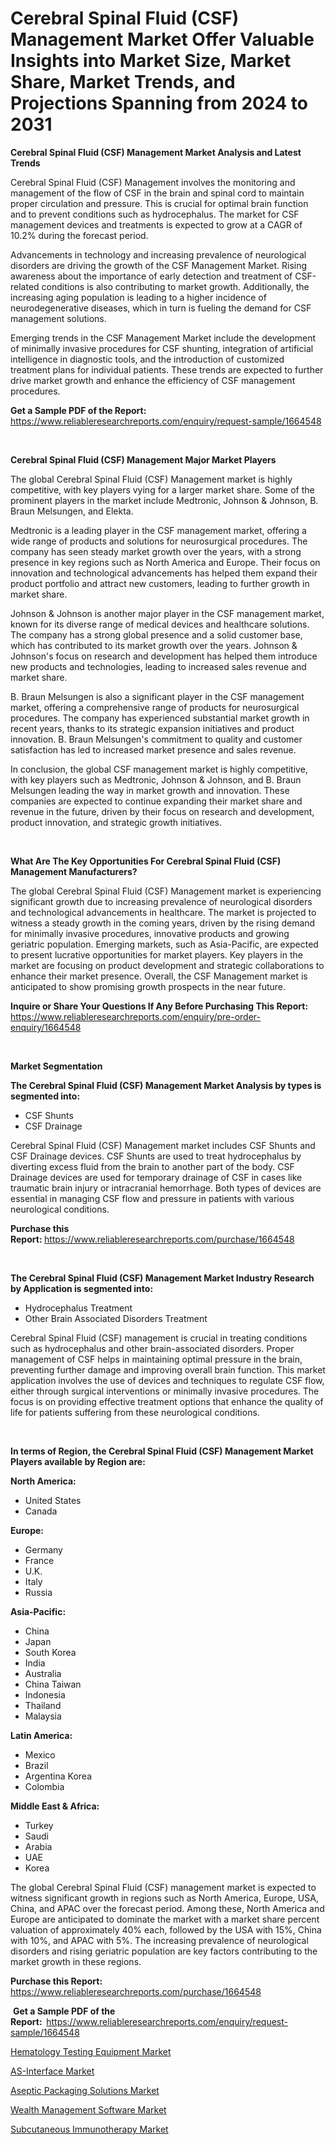 <p><h1>Cerebral Spinal Fluid (CSF) Management Market Offer Valuable Insights into Market Size, Market Share, Market Trends, and Projections Spanning from 2024 to 2031</h1></p><p><strong>Cerebral Spinal Fluid (CSF) Management Market Analysis and Latest Trends</strong></p>
<p><p>Cerebral Spinal Fluid (CSF) Management involves the monitoring and management of the flow of CSF in the brain and spinal cord to maintain proper circulation and pressure. This is crucial for optimal brain function and to prevent conditions such as hydrocephalus. The market for CSF management devices and treatments is expected to grow at a CAGR of 10.2% during the forecast period.</p><p>Advancements in technology and increasing prevalence of neurological disorders are driving the growth of the CSF Management Market. Rising awareness about the importance of early detection and treatment of CSF-related conditions is also contributing to market growth. Additionally, the increasing aging population is leading to a higher incidence of neurodegenerative diseases, which in turn is fueling the demand for CSF management solutions.</p><p>Emerging trends in the CSF Management Market include the development of minimally invasive procedures for CSF shunting, integration of artificial intelligence in diagnostic tools, and the introduction of customized treatment plans for individual patients. These trends are expected to further drive market growth and enhance the efficiency of CSF management procedures.</p></p>
<p><strong>Get a Sample PDF of the Report:&nbsp;</strong> <a href="https://www.reliableresearchreports.com/enquiry/request-sample/1664548">https://www.reliableresearchreports.com/enquiry/request-sample/1664548</a></p>
<p>&nbsp;</p>
<p><strong>Cerebral Spinal Fluid (CSF) Management Major Market Players</strong></p>
<p><p>The global Cerebral Spinal Fluid (CSF) Management market is highly competitive, with key players vying for a larger market share. Some of the prominent players in the market include Medtronic, Johnson & Johnson, B. Braun Melsungen, and Elekta.</p><p>Medtronic is a leading player in the CSF management market, offering a wide range of products and solutions for neurosurgical procedures. The company has seen steady market growth over the years, with a strong presence in key regions such as North America and Europe. Their focus on innovation and technological advancements has helped them expand their product portfolio and attract new customers, leading to further growth in market share.</p><p>Johnson & Johnson is another major player in the CSF management market, known for its diverse range of medical devices and healthcare solutions. The company has a strong global presence and a solid customer base, which has contributed to its market growth over the years. Johnson & Johnson's focus on research and development has helped them introduce new products and technologies, leading to increased sales revenue and market share.</p><p>B. Braun Melsungen is also a significant player in the CSF management market, offering a comprehensive range of products for neurosurgical procedures. The company has experienced substantial market growth in recent years, thanks to its strategic expansion initiatives and product innovation. B. Braun Melsungen's commitment to quality and customer satisfaction has led to increased market presence and sales revenue.</p><p>In conclusion, the global CSF management market is highly competitive, with key players such as Medtronic, Johnson & Johnson, and B. Braun Melsungen leading the way in market growth and innovation. These companies are expected to continue expanding their market share and revenue in the future, driven by their focus on research and development, product innovation, and strategic growth initiatives.</p></p>
<p>&nbsp;</p>
<p><strong>What Are The Key Opportunities For Cerebral Spinal Fluid (CSF) Management Manufacturers?</strong></p>
<p><p>The global Cerebral Spinal Fluid (CSF) Management market is experiencing significant growth due to increasing prevalence of neurological disorders and technological advancements in healthcare. The market is projected to witness a steady growth in the coming years, driven by the rising demand for minimally invasive procedures, innovative products and growing geriatric population. Emerging markets, such as Asia-Pacific, are expected to present lucrative opportunities for market players. Key players in the market are focusing on product development and strategic collaborations to enhance their market presence. Overall, the CSF Management market is anticipated to show promising growth prospects in the near future.</p></p>
<p><strong>Inquire or Share Your Questions If Any Before Purchasing This Report:</strong> <a href="https://www.reliableresearchreports.com/enquiry/pre-order-enquiry/1664548">https://www.reliableresearchreports.com/enquiry/pre-order-enquiry/1664548</a></p>
<p>&nbsp;</p>
<p><strong>Market Segmentation</strong></p>
<p><strong>The Cerebral Spinal Fluid (CSF) Management Market Analysis by types is segmented into:</strong></p>
<p><ul><li>CSF Shunts</li><li>CSF Drainage</li></ul></p>
<p><p>Cerebral Spinal Fluid (CSF) Management market includes CSF Shunts and CSF Drainage devices. CSF Shunts are used to treat hydrocephalus by diverting excess fluid from the brain to another part of the body. CSF Drainage devices are used for temporary drainage of CSF in cases like traumatic brain injury or intracranial hemorrhage. Both types of devices are essential in managing CSF flow and pressure in patients with various neurological conditions.</p></p>
<p><strong>Purchase this Report:&nbsp;</strong><a href="https://www.reliableresearchreports.com/purchase/1664548">https://www.reliableresearchreports.com/purchase/1664548</a></p>
<p>&nbsp;</p>
<p><strong>The Cerebral Spinal Fluid (CSF) Management Market Industry Research by Application is segmented into:</strong></p>
<p><ul><li>Hydrocephalus Treatment</li><li>Other Brain Associated Disorders Treatment</li></ul></p>
<p><p>Cerebral Spinal Fluid (CSF) management is crucial in treating conditions such as hydrocephalus and other brain-associated disorders. Proper management of CSF helps in maintaining optimal pressure in the brain, preventing further damage and improving overall brain function. This market application involves the use of devices and techniques to regulate CSF flow, either through surgical interventions or minimally invasive procedures. The focus is on providing effective treatment options that enhance the quality of life for patients suffering from these neurological conditions.</p></p>
<p>&nbsp;</p>
<p><strong>In terms of Region, the Cerebral Spinal Fluid (CSF) Management Market Players available by Region are:</strong></p>
<p>
    <p> <strong> North America: </strong>
        <ul>
            <li>United States</li>
            <li>Canada</li>
        </ul>
        </p> 
    <p> <strong> Europe: </strong>
        <ul>
            <li>Germany</li>
            <li>France</li>
            <li>U.K.</li>
            <li>Italy</li>
            <li>Russia</li>
        </ul>
        </p> 
    <p> <strong> Asia-Pacific: </strong>
        <ul>
            <li>China</li>
            <li>Japan</li>
            <li>South Korea</li>
            <li>India</li>
            <li>Australia</li>
            <li>China Taiwan</li>
            <li>Indonesia</li>
            <li>Thailand</li>
            <li>Malaysia</li>
        </ul>
        </p> 
    <p> <strong> Latin America: </strong>
        <ul>
            <li>Mexico</li>
            <li>Brazil</li>
            <li>Argentina Korea</li>
            <li>Colombia</li>
        </ul>
        </p> 
    <p> <strong> Middle East & Africa: </strong>
        <ul>
            <li>Turkey</li>
            <li>Saudi</li>
            <li>Arabia</li>
            <li>UAE</li>
            <li>Korea</li>
        </ul>
    </p>
    </p>
<p><p>The global Cerebral Spinal Fluid (CSF) management market is expected to witness significant growth in regions such as North America, Europe, USA, China, and APAC over the forecast period. Among these, North America and Europe are anticipated to dominate the market with a market share percent valuation of approximately 40% each, followed by the USA with 15%, China with 10%, and APAC with 5%. The increasing prevalence of neurological disorders and rising geriatric population are key factors contributing to the market growth in these regions.</p></p>
<p><strong>Purchase this Report: </strong><a href="https://www.reliableresearchreports.com/purchase/1664548">https://www.reliableresearchreports.com/purchase/1664548</a></p>
<p>&nbsp;<strong>Get a Sample PDF of the Report:&nbsp;&nbsp;</strong><a href="https://www.reliableresearchreports.com/enquiry/request-sample/1664548">https://www.reliableresearchreports.com/enquiry/request-sample/1664548</a></p>
<p><strong></strong></p>
<p><p><a href="https://medium.com/@joseramirez66655/hematology-testing-equipment-market-size-reveals-the-best-marketing-channels-in-global-industry-9311d93542eb">Hematology Testing Equipment Market</a></p><p><a href="https://issuu.com/reportprime-2/docs/as-interface-market-size-2030.pptx">AS-Interface Market</a></p><p><a href="https://issuu.com/reportprime-2/docs/aseptic-packaging-solutions-market-size-2030.pptx">Aseptic Packaging Solutions Market</a></p><p><a href="https://medium.com/@desmondmraz1/wealth-management-software-market-research-report-its-history-and-forecast-2024-to-2031-0a15e641daca">Wealth Management Software Market</a></p><p><a href="https://medium.com/@joseramirez66655/subcutaneous-immunotherapy-market-research-report-its-history-and-forecast-2024-to-2031-37da0c88f014">Subcutaneous Immunotherapy Market</a></p></p>